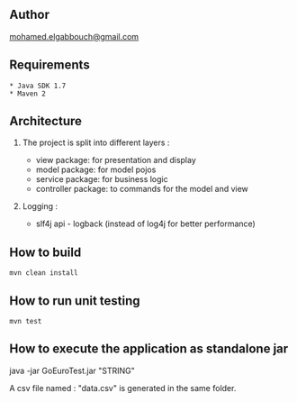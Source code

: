 ## Author
mohamed.elgabbouch@gmail.com

## Requirements

    * Java SDK 1.7
    * Maven 2
    
## Architecture

   1. The project is split into different layers :
   
       * view package: for presentation and display
       * model package: for model pojos
       * service package: for business logic
       * controller package: to commands for the model and view  
       
       
   2. Logging : 
       * slf4j api - logback (instead of log4j for better performance)
   

## How to build
    mvn clean install

## How to run unit testing
    mvn test
  
## How to execute the application as standalone jar
java -jar GoEuroTest.jar "STRING"

A csv file named : "data.csv" is generated in the same folder.


    
    
    